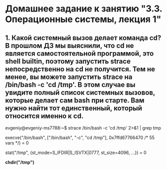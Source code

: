 # Домашнее задание к занятию "3.3. Операционные системы, лекция 1"

## 1. Какой системный вызов делает команда cd? В прошлом ДЗ мы выяснили, что cd не является самостоятельной программой, это shell builtin, поэтому запустить strace непосредственно на cd не получится. Тем не менее, вы можете запустить strace на /bin/bash -c 'cd /tmp'. В этом случае вы увидите полный список системных вызовов, которые делает сам bash при старте. Вам нужно найти тот единственный, который относится именно к cd.

evgeniy@evgeniy-ms7788:~$ strace /bin/bash -c 'cd /tmp' 2>&1 | grep tmp

execve("/bin/bash", ["/bin/bash", "-c", "cd /tmp"], 0x7ffd67766470 /* 55 vars */) = 0

stat("/tmp", {st_mode=S_IFDIR|S_ISVTX|0777, st_size=4096, ...}) = 0

**chdir("/tmp")**
